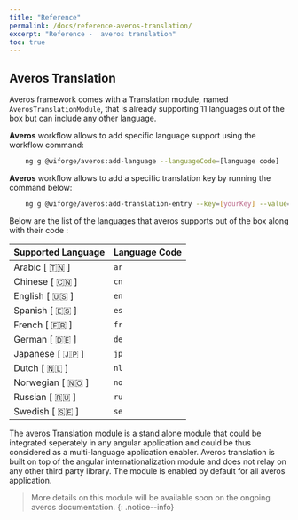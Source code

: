 ```yaml
---
title: "Reference"
permalink: /docs/reference-averos-translation/
excerpt: "Reference -  averos translation"
toc: true
---
```


## **Averos Translation**

Averos framework comes with a Translation module, named `AverosTranslationModule`, that is already supporting 11 languages out of the box but can include any other language.

**Averos** workflow allows to add specific language support using the workflow command:
 
```bash
    ng g @wiforge/averos:add-language --languageCode=[language code]
```

**Averos** workflow allows to add a specific translation key by running the command below:

```bash
    ng g @wiforge/averos:add-translation-entry --key=[yourKey] --value=[Your Translation] --lang=[language code]
```

Below are the list of the languages that averos supports out of the box along with their code :


| **Supported Language** | **Language Code** |
| ------ | ------ | 
| Arabic     [ 🇹🇳 ] | `ar` |
| Chinese    [ 🇨🇳 ] | `cn` |
| English    [ 🇺🇸 ] | `en` |
| Spanish    [ 🇪🇸 ] | `es` |
| French     [ 🇫🇷 ] | `fr` |
| German     [ 🇩🇪 ] | `de` |
| Japanese   [ 🇯🇵 ] | `jp` |
| Dutch      [ 🇳🇱 ] | `nl` |
| Norwegian  [ 🇳🇴 ] | `no` |
| Russian    [ 🇷🇺 ] | `ru` |
| Swedish    [ 🇸🇪 ] | `se` |


The averos Translation module is a stand alone module that could be integrated seperately in any angular application and could be thus considered as a multi-language application enabler.
Averos translation is built on top of the angular internationalization module and does not relay on any other third party library.
The module is enabled by default for all averos application.

>More details on this module will be available soon on the ongoing averos documentation.
{: .notice--info}
